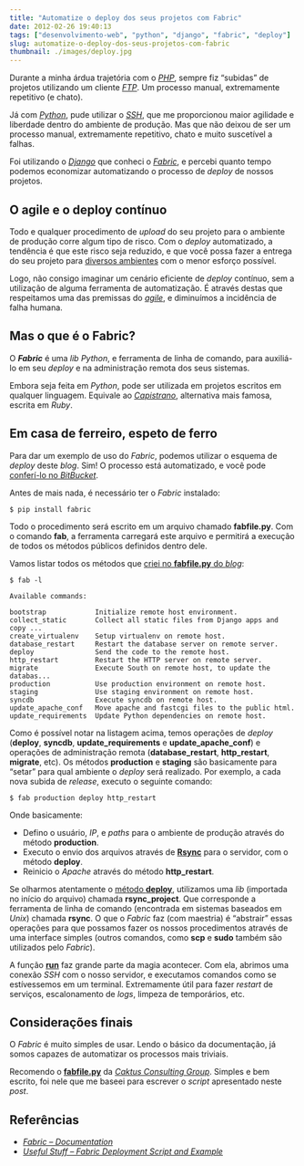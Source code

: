 ```yaml
---
title: "Automatize o deploy dos seus projetos com Fabric"
date: 2012-02-26 19:40:13
tags: ["desenvolvimento-web", "python", "django", "fabric", "deploy"]
slug: automatize-o-deploy-dos-seus-projetos-com-fabric
thumbnail: ./images/deploy.jpg
---
```


Durante a minha árdua trajetória com o [*PHP*][],
sempre fiz “subidas” de projetos utilizando um cliente [*FTP*][]. Um
processo manual, extremamente repetitivo (e chato).

Já com [*Python*][], pude utilizar o [*SSH*][], que me proporcionou
maior agilidade e liberdade dentro do ambiente de produção. Mas que não
deixou de ser um processo manual, extremamente repetitivo, chato e muito
suscetível a falhas.

Foi utilizando o [*Django*][] que conheci o [*Fabric*][], e percebi
quanto tempo podemos economizar automatizando o processo de _deploy_ de
nossos projetos.

## O agile e o deploy contínuo

Todo e qualquer procedimento de _upload_ do seu projeto para o ambiente
de produção corre algum tipo de risco. Com o _deploy_ automatizado,
a tendência é que este risco seja reduzido, e que você possa fazer a
entrega do seu projeto para [diversos ambientes][] com o menor esforço
possível.

Logo, não consigo imaginar um cenário eficiente de _deploy_
contínuo, sem a utilização de alguma ferramenta de automatização. É
através destas que respeitamos uma das premissas do [*agile*][], e
diminuímos a incidência de falha humana.

## Mas o que é o Fabric?

O **_Fabric_** é uma _lib_ _Python_, e ferramenta de linha de comando,
para auxiliá-lo em seu _deploy_ e na administração remota dos seus
sistemas.

Embora seja feita em _Python_, pode ser utilizada em projetos escritos
em qualquer linguagem. Equivale ao [*Capistrano*][], alternativa mais
famosa, escrita em _Ruby_.

## Em casa de ferreiro, espeto de ferro

Para dar um exemplo de uso do _Fabric_, podemos utilizar o esquema de
_deploy_ deste _blog_. Sim! O processo está automatizado, e você pode
[conferí-lo no *BitBucket*][].

Antes de mais nada, é necessário ter o _Fabric_ instalado:

```text
$ pip install fabric
```

Todo o procedimento será escrito em um arquivo chamado **fabfile.py**.
Com o comando **fab**, a ferramenta carregará este arquivo e permitirá a
execução de todos os métodos públicos definidos dentro dele.

Vamos listar todos os métodos que [criei no **fabfile.py** do *blog*][]:

```text
$ fab -l

Available commands:

bootstrap            Initialize remote host environment.
collect_static       Collect all static files from Django apps and copy ...
create_virtualenv    Setup virtualenv on remote host.
database_restart     Restart the database server on remote server.
deploy               Send the code to the remote host.
http_restart         Restart the HTTP server on remote server.
migrate              Execute South on remote host, to update the databas...
production           Use production environment on remote host.
staging              Use staging environment on remote host.
syncdb               Execute syncdb on remote host.
update_apache_conf   Move apache and fastcgi files to the public html.
update_requirements  Update Python dependencies on remote host.
```

Como é possível notar na listagem acima, temos operações de _deploy_
(**deploy**, **syncdb**, **update_requirements** e
**update_apache_conf**) e operações de administração remota
(**database_restart**, **http_restart**, **migrate**, etc). Os métodos
**production** e **staging** são basicamente para “setar” para qual
ambiente o _deploy_ será realizado. Por exemplo, a cada nova subida de
_release_, executo o seguinte comando:

```text
$ fab production deploy http_restart
```

Onde basicamente:

- Defino o usuário, _IP_, e _paths_ para o ambiente de produção através do método **production**.
- Executo o envio dos arquivos através de [**Rsync**][] para o servidor, com o método **deploy**.
- Reinicio o _Apache_ através do método **http_restart**.

Se olharmos atentamente o [método **deploy**][], utilizamos uma _lib_
(importada no início do arquivo) chamada **rsync_project**. Que
corresponde a ferramenta de linha de comando (encontrada em sistemas
baseados em _Unix_) chamada **rsync**. O que o _Fabric_ faz (com
maestria) é “abstrair” essas operações para que possamos fazer os nossos
procedimentos através de uma interface simples (outros comandos, como
**scp** e **sudo** também são utilizados pelo _Fabric_).

A função [**run**][] faz grande parte da magia acontecer. Com ela,
abrimos uma conexão _SSH_ com o nosso servidor, e executamos comandos
como se estívessemos em um terminal. Extremamente útil para fazer
_restart_ de serviços, escalonamento de _logs_, limpeza de temporários,
etc.

## Considerações finais

O _Fabric_ é muito simples de usar. Lendo o básico da documentação, já
somos capazes de automatizar os processos mais triviais.

Recomendo o [**fabfile.py**][] da [*Caktus Consulting Group*][]. Simples
e bem escrito, foi nele que me baseei para escrever o _script_
apresentado neste _post_.

## Referências

- [*Fabric – Documentation*][]
- [*Useful Stuff – Fabric Deployment Script and Example*][]

[*php*]: /tag/php.html "Leia mais sobre PHP"
[*ftp*]: http://pt.wikipedia.org/wiki/File_Transfer_Protocol "Leia mais sobre File Transfer Protocol"
[*python*]: /tag/python.html "Leia mais sobre Python"
[*ssh*]: http://pt.wikipedia.org/wiki/SSH "Leia mais sobre Secure Shell"
[*django*]: /tag/django.html "Leia mais sobre Django"
[*fabric*]: http://docs.fabfile.org/en/1.4.0/index.html "A library and command-line tool for streamlining the use of SSH for application deployment or systems administration tasks"
[diversos ambientes]: /2011/03/07/diferentes-ambientes.html "Diferentes ambientes: Development, Testing, Staging e Production"
[*agile*]: /tag/agile.html "Leia mais sobre Agile"
[*capistrano*]: http://en.wikipedia.org/wiki/Capistrano "Leia mais sobre o Capistrano"
[conferí-lo no *bitbucket*]: https://bitbucket.org/kplaube/klauslaube.com.br/src/d579e9d81641/fabfile.py "Confira o script Fabric no repositório do BitBucket"
[criei no **fabfile.py** do *blog*]: https://bitbucket.org/kplaube/klauslaube.com.br/src/d579e9d81641/fabfile.py "Veja no BitBucket"
[**rsync**]: http://pt.wikipedia.org/wiki/Rsync "Leia mais sobre Rsync"
[método **deploy**]: https://bitbucket.org/kplaube/klauslaube.com.br/src/d579e9d81641/fabfile.py#cl-101 "Veja em detalhes o método deploy"
[**run**]: https://bitbucket.org/kplaube/klauslaube.com.br/src/d579e9d81641/fabfile.py#cl-199 "Veja um exemplo de uso no fabfile.py"
[**fabfile.py**]: https://bitbucket.org/copelco/caktus-deployment/src/6ad8ad84a938/example-django-project/caktus_website/fabfile.py "Veja-o no BitBucket"
[*caktus consulting group*]: http://www.caktusgroup.com/ "Visite o site da Caktus"
[*fabric – documentation*]: http://docs.fabfile.org/en/1.4.0/index.html "Fabric: a library and command-line tool for streamlining the use of SSH for application deployment or systems administration tasks"
[*useful stuff – fabric deployment script and example*]: http://yuji.wordpress.com/2011/04/09/django-python-fabric-deployment-script-and-example/ "Excelente exemplo de uso do Fabric"
